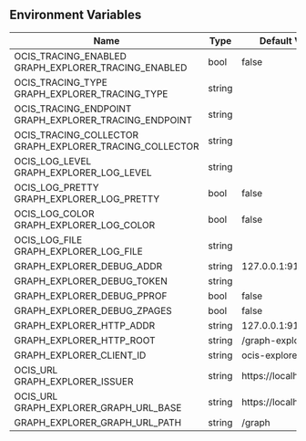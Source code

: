 ## Environment Variables

| Name | Type | Default Value | Description |
|------|------|---------------|-------------|
| OCIS_TRACING_ENABLED<br/>GRAPH_EXPLORER_TRACING_ENABLED | bool | false | |
| OCIS_TRACING_TYPE<br/>GRAPH_EXPLORER_TRACING_TYPE | string |  | |
| OCIS_TRACING_ENDPOINT<br/>GRAPH_EXPLORER_TRACING_ENDPOINT | string |  | |
| OCIS_TRACING_COLLECTOR<br/>GRAPH_EXPLORER_TRACING_COLLECTOR | string |  | |
| OCIS_LOG_LEVEL<br/>GRAPH_EXPLORER_LOG_LEVEL | string |  | |
| OCIS_LOG_PRETTY<br/>GRAPH_EXPLORER_LOG_PRETTY | bool | false | |
| OCIS_LOG_COLOR<br/>GRAPH_EXPLORER_LOG_COLOR | bool | false | |
| OCIS_LOG_FILE<br/>GRAPH_EXPLORER_LOG_FILE | string |  | |
| GRAPH_EXPLORER_DEBUG_ADDR | string | 127.0.0.1:9136 | |
| GRAPH_EXPLORER_DEBUG_TOKEN | string |  | |
| GRAPH_EXPLORER_DEBUG_PPROF | bool | false | |
| GRAPH_EXPLORER_DEBUG_ZPAGES | bool | false | |
| GRAPH_EXPLORER_HTTP_ADDR | string | 127.0.0.1:9135 | |
| GRAPH_EXPLORER_HTTP_ROOT | string | /graph-explorer | |
| GRAPH_EXPLORER_CLIENT_ID | string | ocis-explorer.js | |
| OCIS_URL<br/>GRAPH_EXPLORER_ISSUER | string | https://localhost:9200 | |
| OCIS_URL<br/>GRAPH_EXPLORER_GRAPH_URL_BASE | string | https://localhost:9200 | |
| GRAPH_EXPLORER_GRAPH_URL_PATH | string | /graph | |